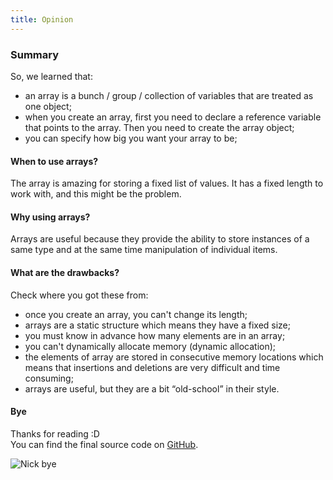 ```yaml
---
title: Opinion
---
```


### Summary
So, we learned that:
+ an array is a bunch / group / collection of variables that are treated as one object;
+ when you create an array, first you need to declare a reference variable that points to the array. Then you need to create the array object;
+ you can specify how big you want your array to be;

#### When to use arrays?
The array is amazing for storing a fixed list of values. It has a fixed length to work with, and this might be the problem.

#### Why using arrays?
Arrays are useful because they provide the ability to store instances of a same type and at the same time manipulation of individual items.


#### What are the drawbacks?
Check where you got these from:
+ once you create an array, you can't change its length;
+ arrays are a static structure which means they have a fixed size;
+ you must know in advance how many elements are in an array;
+ you can't dynamically allocate memory (dynamic allocation);
+ the elements of array are stored in consecutive memory locations which means that insertions and deletions are very difficult and time consuming;
+ arrays are useful, but they are a bit “old-school” in their style.

#### Bye 
Thanks for reading :D <br>
You can find the final source code on
[GitHub](https://github.com/danielsimionescu/csharp-arrays).

![Nick bye](https://media.giphy.com/media/19zbJkzHgNsA/giphy.gif)